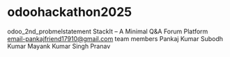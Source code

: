 # odoohackathon2025
odoo_2nd_probmelstatement
StackIt – A Minimal Q&A Forum Platform
email-pankajfriend17910@gmail.com
team members
Pankaj Kumar
Subodh Kumar
Mayank Kumar Singh
Pranav

